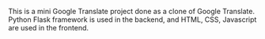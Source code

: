 This is a mini Google Translate project done as a clone of Google Translate. Python Flask framework is used in the backend, and HTML, CSS, Javascript are used in the frontend.
